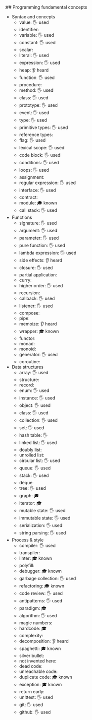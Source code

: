 :## Programming fundamental concepts

- Syntax and concepts
  - value: 🖐️ used
  - identifier:
  - variable: 🖐️ used
  - constant: 🖐️ used
  - scalar:
  - literal: 🖐️ used
  - expression: 🖐️ used
  - heap: 👂  heard
  - function: 🖐️ used
  - procedure:
  - method: 🖐️ used
  - class: 🖐️ used
  - prototype: 🖐️ used
  - event: 🖐️ used
  - type: 🖐️ used
  - primitive types: 🖐️ used
  - reference types:
  - flag: 🖐️ used
  - lexical scope: 🖐️ used
  - code block: 🖐️ used
  - conditions: 🖐️ used
  - loops: 🖐️ used
  - assignment: 
  - regular expression: 🖐️ used
  - interface: 🖐️ used
  - contract: 
  - module: 🎓 known
  - call stack: 🖐️ used
- Functions
  - signature: 🖐️ used
  - argument: 🖐️ used
  - parameter: 🖐️ used
  - pure function: 🖐️ used
  - lambda expression: 🖐️ used
  - side effects: 👂 heard
  - closure: 🖐️ used
  - partial application:
  - curry:
  - higher order: 🖐️ used
  - recursion:
  - callback: 🖐️ used
  - listener: 🖐️ used
  - compose:
  - pipe:
  - memoize: 👂 heard
  - wrapper: 🎓 known
  - functor:
  - monad:
  - monoid:
  - generator: 🖐️ used
  - coroutine:
- Data structures
  - array: 🖐️ used
  - structure:
  - record:
  - enum: 🖐️ used
  - instance: 🖐️ used
  - object: 🖐️ used
  - class: 🖐️ used
  - collection: 🖐️ used
  - set: 🖐️ used
  - hash table: 🖐️
  - linked list: 🖐️ used
  - doubly list:
  - unrolled list:
  - circular list: 🖐️ used
  - queue: 🖐️ used
  - stack: 🖐️ used
  - deque: 
  - tree: 🖐️ used
  - graph: 🎓 
  - iterator: 🎓
  - mutable state: 🖐️ used
  - immutable state: 🖐️ used
  - serialization: 🖐️ used
  - string parsing: 🖐️ used
- Process & style
  - compiler: 🖐️ used
  - transpiler:
  - linter: 🎓 known
  - polyfill:
  - debugger: 🎓 known
  - garbage collection: 🖐️ used
  - refactoring: 🎓 known
  - code review: 🖐️ used
  - antipatterns: 🖐️ used
  - paradigm: 🎓
  - algorithm: 🖐️ used
  - magic numbers:
  - hardcode: 🎓
  - complexity:
  - decomposition: 👂 heard
  - spaghetti: 🎓 known
  - silver bullet:
  - not invented here:
  - dead code:
  - unreachable code:
  - duplicate code: 🎓 known
  - exception: 🎓 known
  - return early:
  - unittest: 🖐️ used
  - git: 🖐️ used
  - github: 🖐️ used
 